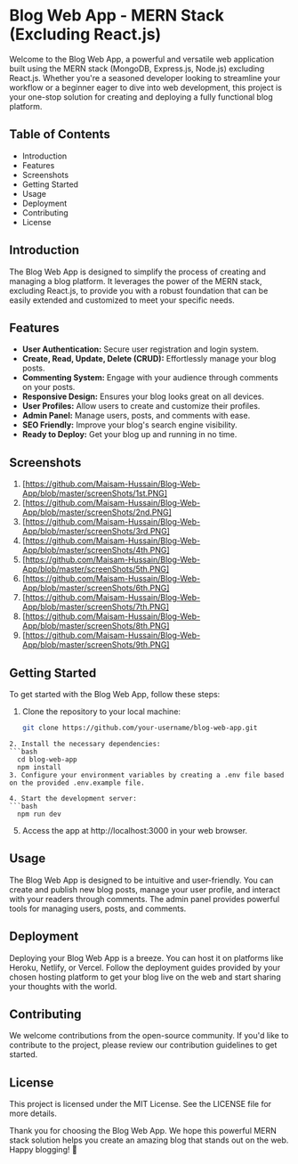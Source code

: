 # Blog Web App - MERN Stack (Excluding React.js)
Welcome to the Blog Web App, a powerful and versatile web application built using the MERN stack (MongoDB, Express.js, Node.js) excluding React.js. Whether you're a seasoned developer looking to streamline your workflow or a beginner eager to dive into web development, this project is your one-stop solution for creating and deploying a fully functional blog platform.

## Table of Contents
* Introduction
* Features
* Screenshots
* Getting Started
* Usage
* Deployment
* Contributing
* License

## Introduction
The Blog Web App is designed to simplify the process of creating and managing a blog platform. It leverages the power of the MERN stack, excluding React.js, to provide you with a robust foundation that can be easily extended and customized to meet your specific needs.

## Features
* **User Authentication:** Secure user registration and login system.
* **Create, Read, Update, Delete (CRUD):** Effortlessly manage your blog posts.
* **Commenting System:** Engage with your audience through comments on your posts.
* **Responsive Design:** Ensures your blog looks great on all devices.
* **User Profiles:** Allow users to create and customize their profiles.
* **Admin Panel:** Manage users, posts, and comments with ease.
* **SEO Friendly:** Improve your blog's search engine visibility.
* **Ready to Deploy:** Get your blog up and running in no time.

## Screenshots
1. [https://github.com/Maisam-Hussain/Blog-Web-App/blob/master/screenShots/1st.PNG]
2. [https://github.com/Maisam-Hussain/Blog-Web-App/blob/master/screenShots/2nd.PNG]
3. [https://github.com/Maisam-Hussain/Blog-Web-App/blob/master/screenShots/3rd.PNG]
4. [https://github.com/Maisam-Hussain/Blog-Web-App/blob/master/screenShots/4th.PNG]
5. [https://github.com/Maisam-Hussain/Blog-Web-App/blob/master/screenShots/5th.PNG]
6. [https://github.com/Maisam-Hussain/Blog-Web-App/blob/master/screenShots/6th.PNG]
7. [https://github.com/Maisam-Hussain/Blog-Web-App/blob/master/screenShots/7th.PNG]
8. [https://github.com/Maisam-Hussain/Blog-Web-App/blob/master/screenShots/8th.PNG]
9. [https://github.com/Maisam-Hussain/Blog-Web-App/blob/master/screenShots/9th.PNG]
  
## Getting Started
To get started with the Blog Web App, follow these steps:
1. Clone the repository to your local machine:
   ```bash
   git clone https://github.com/your-username/blog-web-app.git
  ```
2. Install the necessary dependencies:
  ```bash
    cd blog-web-app
    npm install
3. Configure your environment variables by creating a .env file based on the provided .env.example file.

4. Start the development server:
  ```bash
    npm run dev
  ```
5. Access the app at http://localhost:3000 in your web browser.


## Usage
The Blog Web App is designed to be intuitive and user-friendly. You can create and publish new blog posts, manage your user profile, and interact with your readers through comments. The admin panel provides powerful tools for managing users, posts, and comments.


## Deployment
Deploying your Blog Web App is a breeze. You can host it on platforms like Heroku, Netlify, or Vercel. Follow the deployment guides provided by your chosen hosting platform to get your blog live on the web and start sharing your thoughts with the world.


## Contributing
We welcome contributions from the open-source community. If you'd like to contribute to the project, please review our contribution guidelines to get started.


## License
This project is licensed under the MIT License. See the LICENSE file for more details.

Thank you for choosing the Blog Web App. We hope this powerful MERN stack solution helps you create an amazing blog that stands out on the web. Happy blogging! 🚀
